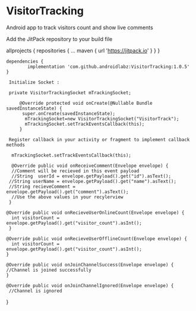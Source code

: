 # VisitorTracking
Android app to track visitors count and show live comments

Add the JitPack repository to your build file

allprojects {
		repositories {
			...
			maven { url 'https://jitpack.io' }
		}
	}
	
	dependencies {
	        implementation 'com.github.androidlabz:VisitorTracking:1.0.5'
	}
	
	 Initialize Socket :
	
	 private VisitorTrackingSocket mTrackingSocket;

         @Override protected void onCreate(@Nullable Bundle savedInstanceState) {
          super.onCreate(savedInstanceState);
           mTrackingSocket=new VisitorTrackingSocket("VisitorTrack");
           mTrackingSocket.setTrackEventsCallback(this);
         }
	 
	 Register callback in your activity or fragment to implement callback methods
	 
	  mTrackingSocket.setTrackEventsCallback(this);
	  
	  @Override public void onReceiveComment(Envelope envelope) {
      //Comment will be recieved in this event payload
      //String  userId = envelope.getPayload().get("id").asText();
     //String userName = envelope.getPayload().get("name").asText();
     //String recieveComment = envelope.getPayload().get("comment").asText();
      //Use the above values in your recylerview
     }

    @Override public void onRecieveUserOnlineCount(Envelope envelope) {
      int visitorCount = envelope.getPayload().get("visitor_count").asInt();
     }

    @Override public void onRecieveUserOfflineCount(Envelope envelope) {
      int visitorCount = envelope.getPayload().get("visitor_count").asInt();
    }

    @Override public void onJoinChannelSuccess(Envelope envelope) {
    //Channel is joined successfully
    }

    @Override public void onJoinChannelIgnored(Envelope envelope) {
     //Channel is ignored 
   }
	  
	  
	     
	     
